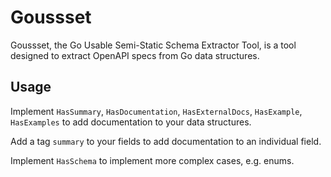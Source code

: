 # Goussset

Goussset, the Go Usable Semi-Static Schema Extractor Tool, is a tool designed to extract OpenAPI specs from Go data structures.

## Usage

Implement `HasSummary`, `HasDocumentation`, `HasExternalDocs`, `HasExample`, `HasExamples` to add documentation to your data structures.

Add a tag `summary` to your fields to add documentation to an individual field.

Implement `HasSchema` to implement more complex cases, e.g. enums.